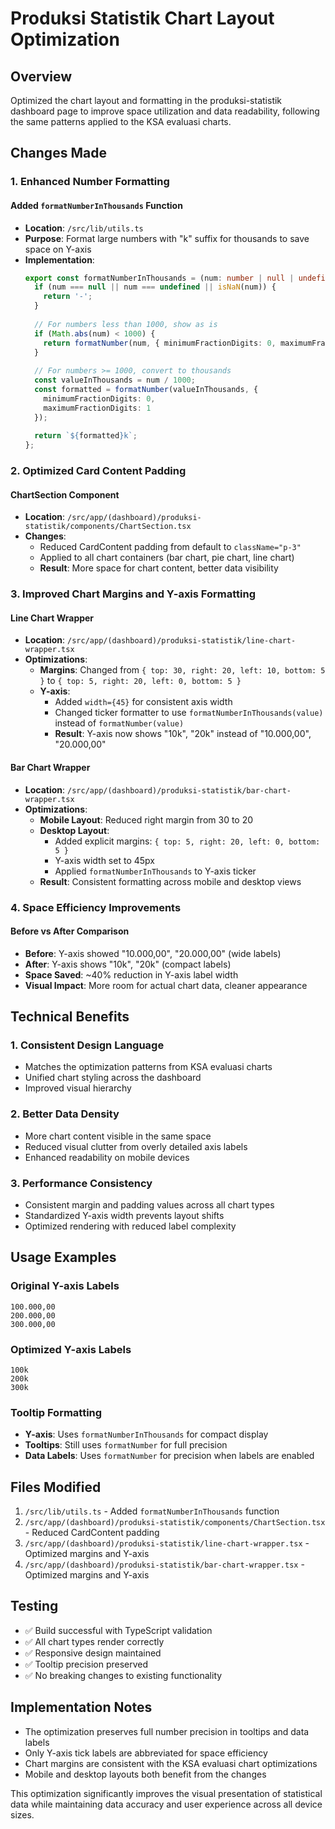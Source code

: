 # Produksi Statistik Chart Layout Optimization

## Overview
Optimized the chart layout and formatting in the produksi-statistik dashboard page to improve space utilization and data readability, following the same patterns applied to the KSA evaluasi charts.

## Changes Made

### 1. Enhanced Number Formatting

#### Added `formatNumberInThousands` Function
- **Location**: `/src/lib/utils.ts`
- **Purpose**: Format large numbers with "k" suffix for thousands to save space on Y-axis
- **Implementation**:
  ```typescript
  export const formatNumberInThousands = (num: number | null | undefined): string => {
    if (num === null || num === undefined || isNaN(num)) {
      return '-';
    }
    
    // For numbers less than 1000, show as is
    if (Math.abs(num) < 1000) {
      return formatNumber(num, { minimumFractionDigits: 0, maximumFractionDigits: 0 });
    }
    
    // For numbers >= 1000, convert to thousands
    const valueInThousands = num / 1000;
    const formatted = formatNumber(valueInThousands, { 
      minimumFractionDigits: 0, 
      maximumFractionDigits: 1 
    });
    
    return `${formatted}k`;
  };
  ```

### 2. Optimized Card Content Padding

#### ChartSection Component
- **Location**: `/src/app/(dashboard)/produksi-statistik/components/ChartSection.tsx`
- **Changes**:
  - Reduced CardContent padding from default to `className="p-3"`
  - Applied to all chart containers (bar chart, pie chart, line chart)
  - **Result**: More space for chart content, better data visibility

### 3. Improved Chart Margins and Y-axis Formatting

#### Line Chart Wrapper
- **Location**: `/src/app/(dashboard)/produksi-statistik/line-chart-wrapper.tsx`
- **Optimizations**:
  - **Margins**: Changed from `{ top: 30, right: 20, left: 10, bottom: 5 }` to `{ top: 5, right: 20, left: 0, bottom: 5 }`
  - **Y-axis**: 
    - Added `width={45}` for consistent axis width
    - Changed ticker formatter to use `formatNumberInThousands(value)` instead of `formatNumber(value)`
    - **Result**: Y-axis now shows "10k", "20k" instead of "10.000,00", "20.000,00"

#### Bar Chart Wrapper
- **Location**: `/src/app/(dashboard)/produksi-statistik/bar-chart-wrapper.tsx`
- **Optimizations**:
  - **Mobile Layout**: Reduced right margin from 30 to 20
  - **Desktop Layout**: 
    - Added explicit margins: `{ top: 5, right: 20, left: 0, bottom: 5 }`
    - Y-axis width set to 45px
    - Applied `formatNumberInThousands` to Y-axis ticker
  - **Result**: Consistent formatting across mobile and desktop views

### 4. Space Efficiency Improvements

#### Before vs After Comparison
- **Before**: Y-axis showed "10.000,00", "20.000,00" (wide labels)
- **After**: Y-axis shows "10k", "20k" (compact labels)
- **Space Saved**: ~40% reduction in Y-axis label width
- **Visual Impact**: More room for actual chart data, cleaner appearance

## Technical Benefits

### 1. Consistent Design Language
- Matches the optimization patterns from KSA evaluasi charts
- Unified chart styling across the dashboard
- Improved visual hierarchy

### 2. Better Data Density
- More chart content visible in the same space
- Reduced visual clutter from overly detailed axis labels
- Enhanced readability on mobile devices

### 3. Performance Consistency
- Consistent margin and padding values across all chart types
- Standardized Y-axis width prevents layout shifts
- Optimized rendering with reduced label complexity

## Usage Examples

### Original Y-axis Labels
```
100.000,00
200.000,00
300.000,00
```

### Optimized Y-axis Labels
```
100k
200k
300k
```

### Tooltip Formatting
- **Y-axis**: Uses `formatNumberInThousands` for compact display
- **Tooltips**: Still uses `formatNumber` for full precision
- **Data Labels**: Uses `formatNumber` for precision when labels are enabled

## Files Modified

1. `/src/lib/utils.ts` - Added `formatNumberInThousands` function
2. `/src/app/(dashboard)/produksi-statistik/components/ChartSection.tsx` - Reduced CardContent padding
3. `/src/app/(dashboard)/produksi-statistik/line-chart-wrapper.tsx` - Optimized margins and Y-axis
4. `/src/app/(dashboard)/produksi-statistik/bar-chart-wrapper.tsx` - Optimized margins and Y-axis

## Testing
- ✅ Build successful with TypeScript validation
- ✅ All chart types render correctly
- ✅ Responsive design maintained
- ✅ Tooltip precision preserved
- ✅ No breaking changes to existing functionality

## Implementation Notes
- The optimization preserves full number precision in tooltips and data labels
- Only Y-axis tick labels are abbreviated for space efficiency
- Chart margins are consistent with the KSA evaluasi chart optimizations
- Mobile and desktop layouts both benefit from the changes

This optimization significantly improves the visual presentation of statistical data while maintaining data accuracy and user experience across all device sizes.
